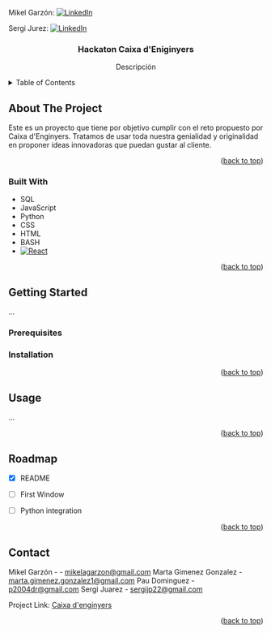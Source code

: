 <!-- Improved compatibility of back to top link: See: https://github.com/othneildrew/Best-README-Template/pull/73 -->
<a name="readme-top"></a>
<!--
*** Thanks for checking out the Best-README-Template. If you have a suggestion
*** that would make this better, please fork the repo and create a pull request
*** or simply open an issue with the tag "enhancement".
*** Don't forget to give the project a star!
*** Thanks again! Now go create something AMAZING! :D
-->



<!-- PROJECT SHIELDS -->
<!--
*** I'm using markdown "reference style" links for readability.
*** Reference links are enclosed in brackets [ ] instead of parentheses ( ).
*** See the bottom of this document for the declaration of the reference variables
*** for contributors-url, forks-url, etc. This is an optional, concise syntax you may use.
*** https://www.markdownguide.org/basic-syntax/#reference-style-links
-->

Mikel Garzón:  [![LinkedIn][linkedin-shield]][linkedin-url] 

Sergi Jurez:  [![LinkedIn][linkedin-shield]][linkedin-url2]  


<!-- PROJECT LOGO -->

<h3 align="center">Hackaton Caixa d'Eniginyers</h3>

  <p align="center">
    Descripción
   
  
    
  </p>
</div>



<!-- TABLE OF CONTENTS -->
<details>
  <summary>Table of Contents</summary>
  <ol>
    <li>
      <a href="#about-the-project">About The Project</a>
      <ul>
        <li><a href="#built-with">Built With</a></li>
      </ul>
    </li>
    <li>
      <a href="#getting-started">Getting Started</a>
      <ul>
        <li><a href="#prerequisites">Prerequisites</a></li>
        <li><a href="#installation">Installation</a></li>
      </ul>
    </li>
    <li><a href="#usage">Usage</a></li>
    <li><a href="#roadmap">Roadmap</a></li>
    <li><a href="#contributing">Contributing</a></li>
    <li><a href="#license">License</a></li>
    <li><a href="#contact">Contact</a></li>
    <li><a href="#acknowledgments">Acknowledgments</a></li>
  </ol>
</details>



<!-- ABOUT THE PROJECT -->
## About The Project

Este es un proyecto que tiene por objetivo cumplir con el reto propuesto por Caixa d'Enginyers. Tratamos de usar toda nuestra genialidad y originalidad en proponer ideas innovadoras que puedan gustar al cliente.

<p align="right">(<a href="#readme-top">back to top</a>)</p>



### Built With

* SQL
* JavaScript
* Python
* CSS
* HTML
* BASH
* [![React][React.js]][React-url]

<p align="right">(<a href="#readme-top">back to top</a>)</p>



<!-- GETTING STARTED -->
## Getting Started

...

### Prerequisites

### Installation


<p align="right">(<a href="#readme-top">back to top</a>)</p>



<!-- USAGE EXAMPLES -->
## Usage

...

<p align="right">(<a href="#readme-top">back to top</a>)</p>



<!-- ROADMAP -->
## Roadmap

- [X] README
- [ ] First Window
- [ ] Python integration


<p align="right">(<a href="#readme-top">back to top</a>)</p>








<!-- CONTACT -->
## Contact

Mikel Garzón -  - mikelagarzon@gmail.com
Marta Gimenez Gonzalez - marta.gimenez.gonzalez1@gmail.com
Pau Dominguez - p2004dr@gmail.com
Sergi Juarez - sergijp22@gmail.com

Project Link: [Caixa d'enginyers](https://github.com/MkProgramer33/CaixaEnginyers)

<p align="right">(<a href="#readme-top">back to top</a>)</p>


<!-- MARKDOWN LINKS & IMAGES -->
<!-- https://www.markdownguide.org/basic-syntax/#reference-style-links -->

[linkedin-shield]: https://img.shields.io/badge/-LinkedIn-black.svg?style=for-the-badge&logo=linkedin&colorB=555
[linkedin-url]: www.linkedin.com/in/mikel-garzón-gomes-483218296
[linkedin-url2]: https://www.linkedin.com/in/sergijuarez?utm_source=share&utm_campaign=share_via&utm_content=profile&utm_medium=ios_app
[instagram-shield]: https://www.google.com/url?sa=i&url=https%3A%2F%2Fes.m.wikipedia.org%2Fwiki%2FArchivo%3AInstagram_logo_2016.svg&psig=AOvVaw0YFs9WhohNCrRNmkgg1lrK&ust=1715371904451000&source=images&cd=vfe&opi=89978449&ved=0CBIQjRxqFwoTCKDB5rmwgYYDFQAAAAAdAAAAABAE
[instagram-name]: mikel.gg4
[product-screenshot]: images/screenshot.png
[Next.js]: https://img.shields.io/badge/next.js-000000?style=for-the-badge&logo=nextdotjs&logoColor=white
[Electron-url]: https://www.electronjs.org
[React.js]: https://img.shields.io/badge/React-20232A?style=for-the-badge&logo=react&logoColor=61DAFB
[React-url]: https://reactjs.org/
[Vue.js]: https://img.shields.io/badge/Vue.js-35495E?style=for-the-badge&logo=vuedotjs&logoColor=4FC08D
[Vue-url]: https://vuejs.org/
[Angular.io]: https://img.shields.io/badge/Angular-DD0031?style=for-the-badge&logo=angular&logoColor=white
[Angular-url]: https://angular.io/
[Svelte.dev]: https://img.shields.io/badge/Svelte-4A4A55?style=for-the-badge&logo=svelte&logoColor=FF3E00
[Svelte-url]: https://svelte.dev/
[Laravel.com]: https://img.shields.io/badge/Laravel-FF2D20?style=for-the-badge&logo=laravel&logoColor=white
[Laravel-url]: https://laravel.com
[Bootstrap.com]: https://img.shields.io/badge/Bootstrap-563D7C?style=for-the-badge&logo=bootstrap&logoColor=white
[Bootstrap-url]: https://getbootstrap.com
[JQuery.com]: https://img.shields.io/badge/jQuery-0769AD?style=for-the-badge&logo=jquery&logoColor=white
[JQuery-url]: https://jquery.com 
